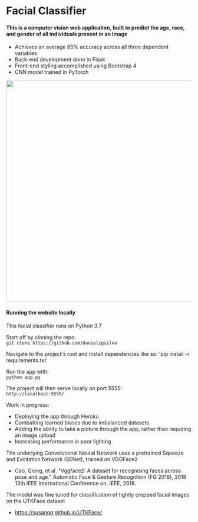 # Facial Classifier

#### This is a computer vision web application, built to predict the age, race, and gender of all individuals present in an image
-  Achieves an average 85% accuracy across all three dependent variables 
-  Back-end development done in Flask 
-  Front-end styling accomplished using Bootstrap 4 
-  CNN model trained in PyTorch

<p align="center">
  <img src='static/home_images/Readme.JPG alt='An example of the classifier functioning on me!' width="600" />
</p>

#### Running the website locally

This facial classifier runs on Python 3.7

Start off by cloning the repo:  
`git clone https://github.com/danielzgsilva`

Navigate to the project's root and install dependencies like so:
'pip install -r requirements.txt'

Run the app with:  
`python app.py`

The project will then serve locally on port 5555:  
`http://localhost:5555/`

Work in progress:
- Deploying the app through Heroku
- Combatting learned biases due to imbalanced datasets
- Adding the ability to take a picture through the app, rather than requiring an image upload
- Increasing performance in poor lighting

The underlying Convolutional Neural Network uses a pretrained Squeeze and Excitation Network (SENet), trained on VGGFace2
-  Cao, Qiong, et al. "Vggface2: A dataset for recognising faces across pose and age." Automatic Face & Gesture Recognition (FG 2018), 2018 13th IEEE International Conference on. IEEE, 2018.

The model was fine tuned for classification of tightly cropped facial images on the UTKFace dataset
- https://susanqq.github.io/UTKFace/

